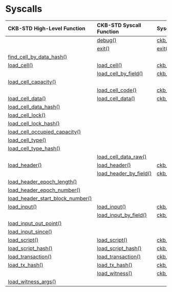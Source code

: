 # Syscalls

| CKB-STD High-Level Function | CKB-STD Syscall Function | Syscall RFC |
| :--- | :--- | :--- |
|  | [debug\(\)](https://nervosnetwork.github.io/ckb-std/riscv64imac-unknown-none-elf/doc/ckb_std/syscalls/fn.debug.html) | [ckb\_debug\(\)](https://github.com/nervosnetwork/rfcs/blob/master/rfcs/0009-vm-syscalls/0009-vm-syscalls.md#debug) |
|  | [exit\(\)](https://nervosnetwork.github.io/ckb-std/riscv64imac-unknown-none-elf/doc/ckb_std/syscalls/fn.exit.html) | [exit\(\)](https://github.com/nervosnetwork/rfcs/blob/master/rfcs/0009-vm-syscalls/0009-vm-syscalls.md#exit) |
| [find\_cell](https://nervosnetwork.github.io/ckb-std/riscv64imac-unknown-none-elf/doc/ckb_std/high_level/fn.find_cell_by_data_hash.html)[\_by](https://nervosnetwork.github.io/ckb-std/riscv64imac-unknown-none-elf/doc/ckb_std/high_level/fn.find_cell_by_data_hash.html)[\_data](https://nervosnetwork.github.io/ckb-std/riscv64imac-unknown-none-elf/doc/ckb_std/high_level/fn.find_cell_by_data_hash.html)[\_hash\(\)](https://nervosnetwork.github.io/ckb-std/riscv64imac-unknown-none-elf/doc/ckb_std/high_level/fn.find_cell_by_data_hash.html) |  |  |
| [load\_cell\(\)](https://nervosnetwork.github.io/ckb-std/riscv64imac-unknown-none-elf/doc/ckb_std/high_level/fn.load_cell.html) | [load\_cell\(\)](https://nervosnetwork.github.io/ckb-std/riscv64imac-unknown-none-elf/doc/ckb_std/syscalls/fn.load_cell.html) | [ckb\_load](https://github.com/nervosnetwork/rfcs/blob/master/rfcs/0009-vm-syscalls/0009-vm-syscalls.md#load-cell)[\_cell\(\)](https://github.com/nervosnetwork/rfcs/blob/master/rfcs/0009-vm-syscalls/0009-vm-syscalls.md#load-cell) |
|  | [load\_cell](https://nervosnetwork.github.io/ckb-std/riscv64imac-unknown-none-elf/doc/ckb_std/syscalls/fn.load_cell_by_field.html)[\_by](https://nervosnetwork.github.io/ckb-std/riscv64imac-unknown-none-elf/doc/ckb_std/syscalls/fn.load_cell_by_field.html)[\_field\(\)](https://nervosnetwork.github.io/ckb-std/riscv64imac-unknown-none-elf/doc/ckb_std/syscalls/fn.load_cell_by_field.html) | [ckb\_](https://github.com/nervosnetwork/rfcs/blob/master/rfcs/0009-vm-syscalls/0009-vm-syscalls.md#load-cell-by-field)[load\_cell](https://github.com/nervosnetwork/rfcs/blob/master/rfcs/0009-vm-syscalls/0009-vm-syscalls.md#load-cell-by-field)[\_by](https://github.com/nervosnetwork/rfcs/blob/master/rfcs/0009-vm-syscalls/0009-vm-syscalls.md#load-cell-by-field)[\_field\(\)](https://github.com/nervosnetwork/rfcs/blob/master/rfcs/0009-vm-syscalls/0009-vm-syscalls.md#load-cell-by-field) |
| [load\_cell](https://nervosnetwork.github.io/ckb-std/riscv64imac-unknown-none-elf/doc/ckb_std/high_level/fn.load_cell_capacity.html)[\_capacity\(\)](https://nervosnetwork.github.io/ckb-std/riscv64imac-unknown-none-elf/doc/ckb_std/high_level/fn.load_cell_capacity.html) |  |  |
|  | [load\_cell](https://nervosnetwork.github.io/ckb-std/riscv64imac-unknown-none-elf/doc/ckb_std/syscalls/fn.load_cell_code.html)[\_code\(\)](https://nervosnetwork.github.io/ckb-std/riscv64imac-unknown-none-elf/doc/ckb_std/syscalls/fn.load_cell_code.html) | [ckb\_](https://github.com/nervosnetwork/rfcs/blob/master/rfcs/0009-vm-syscalls/0009-vm-syscalls.md#load-cell-data-as-code)[load\_cell](https://github.com/nervosnetwork/rfcs/blob/master/rfcs/0009-vm-syscalls/0009-vm-syscalls.md#load-cell-data-as-code)[\_data](https://github.com/nervosnetwork/rfcs/blob/master/rfcs/0009-vm-syscalls/0009-vm-syscalls.md#load-cell-data-as-code)[\_as](https://github.com/nervosnetwork/rfcs/blob/master/rfcs/0009-vm-syscalls/0009-vm-syscalls.md#load-cell-data-as-code)[\_code\(\)](https://github.com/nervosnetwork/rfcs/blob/master/rfcs/0009-vm-syscalls/0009-vm-syscalls.md#load-cell-data-as-code) |
| [load\_cell](https://nervosnetwork.github.io/ckb-std/riscv64imac-unknown-none-elf/doc/ckb_std/high_level/fn.load_cell_data.html)[\_data\(\)](https://nervosnetwork.github.io/ckb-std/riscv64imac-unknown-none-elf/doc/ckb_std/high_level/fn.load_cell_data.html) | [load\_cell](https://nervosnetwork.github.io/ckb-std/riscv64imac-unknown-none-elf/doc/ckb_std/syscalls/fn.load_cell_data.html)[\_data\(\)](https://nervosnetwork.github.io/ckb-std/riscv64imac-unknown-none-elf/doc/ckb_std/syscalls/fn.load_cell_data.html) | [ckb\_](https://github.com/nervosnetwork/rfcs/blob/master/rfcs/0009-vm-syscalls/0009-vm-syscalls.md#load-cell-data)[load\_cell](https://github.com/nervosnetwork/rfcs/blob/master/rfcs/0009-vm-syscalls/0009-vm-syscalls.md#load-cell-data)[\_data\(\)](https://github.com/nervosnetwork/rfcs/blob/master/rfcs/0009-vm-syscalls/0009-vm-syscalls.md#load-cell-data) |
| [load\_cell](https://nervosnetwork.github.io/ckb-std/riscv64imac-unknown-none-elf/doc/ckb_std/high_level/fn.load_cell_data_hash.html)[\_data](https://nervosnetwork.github.io/ckb-std/riscv64imac-unknown-none-elf/doc/ckb_std/high_level/fn.load_cell_data_hash.html)[\_hash\(\)](https://nervosnetwork.github.io/ckb-std/riscv64imac-unknown-none-elf/doc/ckb_std/high_level/fn.load_cell_data_hash.html) |  |  |
| [load\_cell](https://nervosnetwork.github.io/ckb-std/riscv64imac-unknown-none-elf/doc/ckb_std/high_level/fn.load_cell_lock.html)[\_lock\(\)](https://nervosnetwork.github.io/ckb-std/riscv64imac-unknown-none-elf/doc/ckb_std/high_level/fn.load_cell_lock.html) |  |  |
| [load\_cell](https://nervosnetwork.github.io/ckb-std/riscv64imac-unknown-none-elf/doc/ckb_std/high_level/fn.load_cell_lock_hash.html)[\_lock](https://nervosnetwork.github.io/ckb-std/riscv64imac-unknown-none-elf/doc/ckb_std/high_level/fn.load_cell_lock_hash.html)[\_hash\(\)](https://nervosnetwork.github.io/ckb-std/riscv64imac-unknown-none-elf/doc/ckb_std/high_level/fn.load_cell_lock_hash.html) |  |  |
| [load\_cell](https://nervosnetwork.github.io/ckb-std/riscv64imac-unknown-none-elf/doc/ckb_std/high_level/fn.load_cell_occupied_capacity.html)[\_occupied](https://nervosnetwork.github.io/ckb-std/riscv64imac-unknown-none-elf/doc/ckb_std/high_level/fn.load_cell_occupied_capacity.html)[\_capacity\(\)](https://nervosnetwork.github.io/ckb-std/riscv64imac-unknown-none-elf/doc/ckb_std/high_level/fn.load_cell_occupied_capacity.html) |  |  |
| [load\_cell](https://nervosnetwork.github.io/ckb-std/riscv64imac-unknown-none-elf/doc/ckb_std/high_level/fn.load_cell_type.html)[\_type\(\)](https://nervosnetwork.github.io/ckb-std/riscv64imac-unknown-none-elf/doc/ckb_std/high_level/fn.load_cell_type.html) |  |  |
| [load\_cell](https://nervosnetwork.github.io/ckb-std/riscv64imac-unknown-none-elf/doc/ckb_std/high_level/fn.load_cell_type_hash.html)[\_type](https://nervosnetwork.github.io/ckb-std/riscv64imac-unknown-none-elf/doc/ckb_std/high_level/fn.load_cell_type_hash.html)[\_hash\(\)](https://nervosnetwork.github.io/ckb-std/riscv64imac-unknown-none-elf/doc/ckb_std/high_level/fn.load_cell_type_hash.html) |  |  |
|  | [load\_cell](https://nervosnetwork.github.io/ckb-std/riscv64imac-unknown-none-elf/doc/ckb_std/syscalls/fn.load_cell_data_raw.html)[\_data](https://nervosnetwork.github.io/ckb-std/riscv64imac-unknown-none-elf/doc/ckb_std/syscalls/fn.load_cell_data_raw.html)[\_raw\(\)](https://nervosnetwork.github.io/ckb-std/riscv64imac-unknown-none-elf/doc/ckb_std/syscalls/fn.load_cell_data_raw.html) |  |
| [load\_header\(\)](https://nervosnetwork.github.io/ckb-std/riscv64imac-unknown-none-elf/doc/ckb_std/high_level/fn.load_header.html) | [load\_header\(\)](https://nervosnetwork.github.io/ckb-std/riscv64imac-unknown-none-elf/doc/ckb_std/syscalls/fn.load_header.html) | [ckb\_](https://github.com/nervosnetwork/rfcs/blob/master/rfcs/0009-vm-syscalls/0009-vm-syscalls.md#load-header)[load\_header\(\)](https://github.com/nervosnetwork/rfcs/blob/master/rfcs/0009-vm-syscalls/0009-vm-syscalls.md#load-header) |
|  | [load\_header](https://nervosnetwork.github.io/ckb-std/riscv64imac-unknown-none-elf/doc/ckb_std/syscalls/fn.load_header_by_field.html)[\_by](https://nervosnetwork.github.io/ckb-std/riscv64imac-unknown-none-elf/doc/ckb_std/syscalls/fn.load_header_by_field.html)[\_field\(\)](https://nervosnetwork.github.io/ckb-std/riscv64imac-unknown-none-elf/doc/ckb_std/syscalls/fn.load_header_by_field.html) | [ckb\_](https://github.com/nervosnetwork/rfcs/blob/master/rfcs/0009-vm-syscalls/0009-vm-syscalls.md#load-header-by-field)[load\_header](https://github.com/nervosnetwork/rfcs/blob/master/rfcs/0009-vm-syscalls/0009-vm-syscalls.md#load-header-by-field)[\_by](https://github.com/nervosnetwork/rfcs/blob/master/rfcs/0009-vm-syscalls/0009-vm-syscalls.md#load-header-by-field)[\_field\(\)](https://github.com/nervosnetwork/rfcs/blob/master/rfcs/0009-vm-syscalls/0009-vm-syscalls.md#load-header-by-field) |
| [load\_header](https://nervosnetwork.github.io/ckb-std/riscv64imac-unknown-none-elf/doc/ckb_std/high_level/fn.load_header_epoch_length.html)[\_epoch](https://nervosnetwork.github.io/ckb-std/riscv64imac-unknown-none-elf/doc/ckb_std/high_level/fn.load_header_epoch_length.html)[\_length\(\)](https://nervosnetwork.github.io/ckb-std/riscv64imac-unknown-none-elf/doc/ckb_std/high_level/fn.load_header_epoch_length.html) |  |  |
| [load\_header](https://nervosnetwork.github.io/ckb-std/riscv64imac-unknown-none-elf/doc/ckb_std/high_level/fn.load_header_epoch_number.html)[\_epoch](https://nervosnetwork.github.io/ckb-std/riscv64imac-unknown-none-elf/doc/ckb_std/high_level/fn.load_header_epoch_number.html)[\_number\(\)](https://nervosnetwork.github.io/ckb-std/riscv64imac-unknown-none-elf/doc/ckb_std/high_level/fn.load_header_epoch_number.html) |  |  |
| [load\_header](https://nervosnetwork.github.io/ckb-std/riscv64imac-unknown-none-elf/doc/ckb_std/high_level/fn.load_header_epoch_start_block_number.html)[\_start](https://nervosnetwork.github.io/ckb-std/riscv64imac-unknown-none-elf/doc/ckb_std/high_level/fn.load_header_epoch_start_block_number.html)[\_block](https://nervosnetwork.github.io/ckb-std/riscv64imac-unknown-none-elf/doc/ckb_std/high_level/fn.load_header_epoch_start_block_number.html)[\_number\(\)](https://nervosnetwork.github.io/ckb-std/riscv64imac-unknown-none-elf/doc/ckb_std/high_level/fn.load_header_epoch_start_block_number.html) |  |  |
| [load\_input\(\)](https://nervosnetwork.github.io/ckb-std/riscv64imac-unknown-none-elf/doc/ckb_std/high_level/fn.load_input.html) | [load\_input\(\)](https://nervosnetwork.github.io/ckb-std/riscv64imac-unknown-none-elf/doc/ckb_std/syscalls/fn.load_input.html) | [ckb\_](https://github.com/nervosnetwork/rfcs/blob/master/rfcs/0009-vm-syscalls/0009-vm-syscalls.md#load-input)[load\_input\(\)](https://github.com/nervosnetwork/rfcs/blob/master/rfcs/0009-vm-syscalls/0009-vm-syscalls.md#load-input) |
|  | [load\_input](https://nervosnetwork.github.io/ckb-std/riscv64imac-unknown-none-elf/doc/ckb_std/syscalls/fn.load_input_by_field.html)[\_by](https://nervosnetwork.github.io/ckb-std/riscv64imac-unknown-none-elf/doc/ckb_std/syscalls/fn.load_input_by_field.html)[\_field\(\)](https://nervosnetwork.github.io/ckb-std/riscv64imac-unknown-none-elf/doc/ckb_std/syscalls/fn.load_input_by_field.html) | [ckb\_](https://github.com/nervosnetwork/rfcs/blob/master/rfcs/0009-vm-syscalls/0009-vm-syscalls.md#load-input-by-field)[load\_input](https://github.com/nervosnetwork/rfcs/blob/master/rfcs/0009-vm-syscalls/0009-vm-syscalls.md#load-input-by-field)[\_by](https://github.com/nervosnetwork/rfcs/blob/master/rfcs/0009-vm-syscalls/0009-vm-syscalls.md#load-input-by-field)[\_field\(\)](https://github.com/nervosnetwork/rfcs/blob/master/rfcs/0009-vm-syscalls/0009-vm-syscalls.md#load-input-by-field) |
| [load\_input](https://nervosnetwork.github.io/ckb-std/riscv64imac-unknown-none-elf/doc/ckb_std/high_level/fn.load_input_out_point.html)[\_out](https://nervosnetwork.github.io/ckb-std/riscv64imac-unknown-none-elf/doc/ckb_std/high_level/fn.load_input_out_point.html)[\_point\(\)](https://nervosnetwork.github.io/ckb-std/riscv64imac-unknown-none-elf/doc/ckb_std/high_level/fn.load_input_out_point.html) |  |  |
| [load\_input](https://nervosnetwork.github.io/ckb-std/riscv64imac-unknown-none-elf/doc/ckb_std/high_level/fn.load_input_since.html)[\_since\(\)](https://nervosnetwork.github.io/ckb-std/riscv64imac-unknown-none-elf/doc/ckb_std/high_level/fn.load_input_since.html) |  |  |
| [load\_script\(\)](https://nervosnetwork.github.io/ckb-std/riscv64imac-unknown-none-elf/doc/ckb_std/high_level/fn.load_script.html) | [load\_script\(\)](https://nervosnetwork.github.io/ckb-std/riscv64imac-unknown-none-elf/doc/ckb_std/syscalls/fn.load_script.html) | [ckb\_](https://github.com/nervosnetwork/rfcs/blob/master/rfcs/0009-vm-syscalls/0009-vm-syscalls.md#load-script)[load\_script\(\)](https://github.com/nervosnetwork/rfcs/blob/master/rfcs/0009-vm-syscalls/0009-vm-syscalls.md#load-script) |
| [load\_script](https://nervosnetwork.github.io/ckb-std/riscv64imac-unknown-none-elf/doc/ckb_std/high_level/fn.load_script_hash.html)[\_hash\(\)](https://nervosnetwork.github.io/ckb-std/riscv64imac-unknown-none-elf/doc/ckb_std/high_level/fn.load_script_hash.html) | [load\_script](https://nervosnetwork.github.io/ckb-std/riscv64imac-unknown-none-elf/doc/ckb_std/syscalls/fn.load_script_hash.html)[\_hash\(\)](https://nervosnetwork.github.io/ckb-std/riscv64imac-unknown-none-elf/doc/ckb_std/syscalls/fn.load_script_hash.html) | [ckb\_](https://github.com/nervosnetwork/rfcs/blob/master/rfcs/0009-vm-syscalls/0009-vm-syscalls.md#load-script-hash)[load\_script](https://github.com/nervosnetwork/rfcs/blob/master/rfcs/0009-vm-syscalls/0009-vm-syscalls.md#load-script-hash)[\_hash\(\)](https://github.com/nervosnetwork/rfcs/blob/master/rfcs/0009-vm-syscalls/0009-vm-syscalls.md#load-script-hash) |
| [load\_transaction\(\)](https://nervosnetwork.github.io/ckb-std/riscv64imac-unknown-none-elf/doc/ckb_std/high_level/fn.load_transaction.html) | [load\_transaction\(\)](https://nervosnetwork.github.io/ckb-std/riscv64imac-unknown-none-elf/doc/ckb_std/syscalls/fn.load_transaction.html) | [ckb\_](https://github.com/nervosnetwork/rfcs/blob/master/rfcs/0009-vm-syscalls/0009-vm-syscalls.md#load-transaction)[load\_transaction\(\)](https://github.com/nervosnetwork/rfcs/blob/master/rfcs/0009-vm-syscalls/0009-vm-syscalls.md#load-transaction) |
| [load\_tx](https://nervosnetwork.github.io/ckb-std/riscv64imac-unknown-none-elf/doc/ckb_std/high_level/fn.load_tx_hash.html)[\_hash\(\)](https://nervosnetwork.github.io/ckb-std/riscv64imac-unknown-none-elf/doc/ckb_std/high_level/fn.load_tx_hash.html) | [load\_tx](https://nervosnetwork.github.io/ckb-std/riscv64imac-unknown-none-elf/doc/ckb_std/syscalls/fn.load_tx_hash.html)[\_hash\(\)](https://nervosnetwork.github.io/ckb-std/riscv64imac-unknown-none-elf/doc/ckb_std/syscalls/fn.load_tx_hash.html) | [ckb\_load](https://github.com/nervosnetwork/rfcs/blob/master/rfcs/0009-vm-syscalls/0009-vm-syscalls.md#load-transaction-hash)[\_tx](https://github.com/nervosnetwork/rfcs/blob/master/rfcs/0009-vm-syscalls/0009-vm-syscalls.md#load-transaction-hash)[\_hash\(\)](https://github.com/nervosnetwork/rfcs/blob/master/rfcs/0009-vm-syscalls/0009-vm-syscalls.md#load-transaction-hash) |
|  | [load\_witness\(\)](https://nervosnetwork.github.io/ckb-std/riscv64imac-unknown-none-elf/doc/ckb_std/syscalls/fn.load_witness.html) | [ckb\_](https://github.com/nervosnetwork/rfcs/blob/master/rfcs/0009-vm-syscalls/0009-vm-syscalls.md#load-witness)[load\_witness\(\)](https://github.com/nervosnetwork/rfcs/blob/master/rfcs/0009-vm-syscalls/0009-vm-syscalls.md#load-witness) |
| [load\_witness](https://nervosnetwork.github.io/ckb-std/riscv64imac-unknown-none-elf/doc/ckb_std/high_level/fn.load_witness_args.html)[\_args\(\)](https://nervosnetwork.github.io/ckb-std/riscv64imac-unknown-none-elf/doc/ckb_std/high_level/fn.load_witness_args.html) |  |  |

